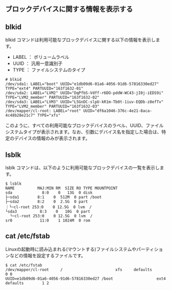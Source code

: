 ## ブロックデバイスに関する情報を表示する

## blkid
blkid コマンドは利用可能なブロックデバイスに関する以下の情報を表示します。<br>

* LABEL	：	ボリュームラベル
* UUID	：	汎用一意識別子
* TYPE	：	ファイルシステムのタイプ

```
# blkid
/dev/sda1: LABEL="boot" UUID="e1db09d6-01a6-4056-91d6-57816330ed27" TYPE="ext4" PARTUUID="163f1632-01"
/dev/sda2: LABEL="LVM2" UUID="DqPfbS-Vdff-r6DO-pddW-WC43-jI0j-iEDS9i" TYPE="LVM2_member" PARTUUID="163f1632-02"
/dev/sda3: LABEL="LVM3" UUID="L5GnDC-slpU-kR1m-Tb0t-1iuv-EQDb-z8efTv" TYPE="LVM2_member" PARTUUID="163f1632-03"
/dev/mapper/cl-root: LABEL="root" UUID="df6a1046-376c-4e21-8aca-4c48b28e21c7" TYPE="xfs"
```
このように、すべての利用可能なブロックデバイスのラベル、UUID、ファイルシステムタイプが表示されます。なお、引数にデバイス名を指定した場合は、特定のデバイスの情報のみが表示されます。<br>

## lsblk
lsblk コマンドは、以下のように利用可能なブロックデバイスの一覧を表示します。<br>

```
$ lsblk
NAME          MAJ:MIN RM  SIZE RO TYPE MOUNTPOINT
sda             8:0    0   13G  0 disk
├─sda1        8:1    0  512M  0 part /boot
├─sda2        8:2    0  2.5G  0 part
｜└─cl-root 253:0    0 12.5G  0 lvm  /
└sda3          8:3    0   10G  0 part
  └─cl-root 253:0    0 12.5G  0 lvm  /
sr0            11:0    1 1024M  0 rom
```

## cat /etc/fstab
Linuxの起動時に読み込まれる(マウントする)ファイルシステムやパーティションなどの情報を設定するファイルです。<br>

```
$ cat /etc/fstab
/dev/mapper/cl-root     /                       xfs     defaults        0 0
UUID=e1db09d6-01a6-4056-91d6-57816330ed27 /boot                   ext4    defaults        1 2
```
